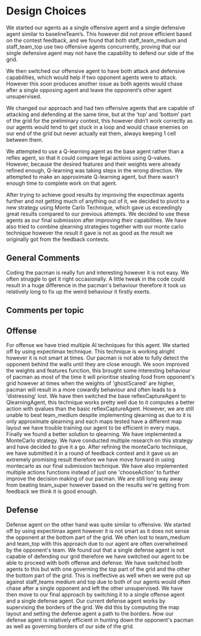 # Design Choices
We started our agents as a single offensive agent and a single defensive agent similar to baselineTeam’s. This however did not prove efficient based on the contest feedback, and we found that both staff_team_medium and staff_team_top use two offensive agents concurrently, proving that our single defensive agent may not have the capability to defend our side of the grid.

We then switched our offensive agent to have both attack and defensive capabilities, which would help if two opponent agents were to attack. However this soon produces another issue as both agents would chase after a single opposing agent and leave the opponent’s other agent unsupervised.

We changed our approach and had two offensive agents that are capable of attacking and defending at the same time, but at the ‘top’ and ‘bottom’ part of the grid for the preliminary contest, this however didn’t work correctly as our agents would tend to get stuck in a loop and would chase enemies on our end of the grid but never actually eat them, always keeping 1 cell between them.

We attempted to use a Q-learning agent as the base agent rather than a reflex agent, so that it could compare legal actions using Q-values. However, because the desired features and their weights were already refined enough, Q-learning was taking steps in the wrong direction. We attempted to make an approximate Q-learning agent, but there wasn't enough time to complete work on that agent.

After trying to achieve good results by improving the expectimax agents further and not getting much of anything out of it, we decided to pivot to a new strategy using Monte Carlo Technique, which gave us exceedingly great results compared to our previous attempts. We decided to use these agents as our final submission after improving their capabilities. We have also tried to combine qlearning strategies together with our monte carlo technique however the result it gave is not as good as the result we originally got from the feedback contests.

## General Comments
Coding the pacman is really fun and interesting however it is not easy. We often struggle to get it right occasionally. A little tweak in the code could result in a huge difference in the pacman's behaviour therefore it took us relatively long to fix up the weird behaviour it firstly exerts.

## Comments per topic

## Offense
For offense we have tried multiple AI techniques for this agent. We started off by using expectimax technique. This technique is working alright however it is not smart at times. Our pacman is not able to fully detect the opponent behind the walls until they are close enough. We soon improved the weights and features function, this brought some interesting behaviour of pacman as most of the time it will prioritise stealing food from opponent's grid however at times when the weights of 'ghostScared' are higher, pacman will result in a more cowardly behaviour and often leads to a 'distressing' lost. We have then switched the base reflexCaptureAgent to QlearningAgent, this technique works pretty well due to it computes a better action with qvalues than the basic reflexCaptureAgent. However, we are still unable to beat team_medium despite implementing qlearning as due to it is only approximate qlearning and each maps tested have a different map layout we have trouble training our agent to be efficient in every maps. Finally we found a better solution to qlearning. We have implemented a MonteCarlo strategy. We have conducted multiple research on this strategy and have decided to give it a go. After refining the monteCarlo technique, we have submitted it in a round of feedback contest and it gave us an extremely promising result therefore we have move forward in using montecarlo as our final submission technique. We have also implemented multiple actions functions instead of just one 'chooseAction' to further improve the decision making of our pacman. We are still long way away from beating team_super however based on the results we're getting from feedback we think it is good enough. 
## Defense
Defense agent on the other hand was quite similar to offensive. We started off by using expectimax agent however it is not smart as it does not sense the opponent at the bottom part of the grid. We often lost to team_medium and team_top with this approach due to our agent are often overwhelmed by the opponent's team. We found out that a single defense agent is not capable of defending our grid therefore we have switched our agent to be able to proceed with both offense and defense. We have switched both agents to this but with one governing the top part of the grid and the other the bottom part of the grid. This is ineffective as well when we were put up against staff_teams medium and top due to both of our agents would often chase after a single opponent and left the other unsupervised. We have then move to our final approach by switching it to a single offense agent and a single defense agent. Our current defense agent works by supervising the borders of the grid. We did this by computing the map layout and setting the defense agent a path to the borders. Now our defense agent is relatively efficient in hunting down the opponent's pacman as well as governing borders of our side of the grid.
